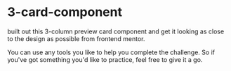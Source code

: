 # 3-card-component
built out this 3-column preview card component and get it looking as close to the design as possible from frontend mentor.

You can use any tools you like to help you complete the challenge. So if you've got something you'd like to practice, feel free to give it a go.
